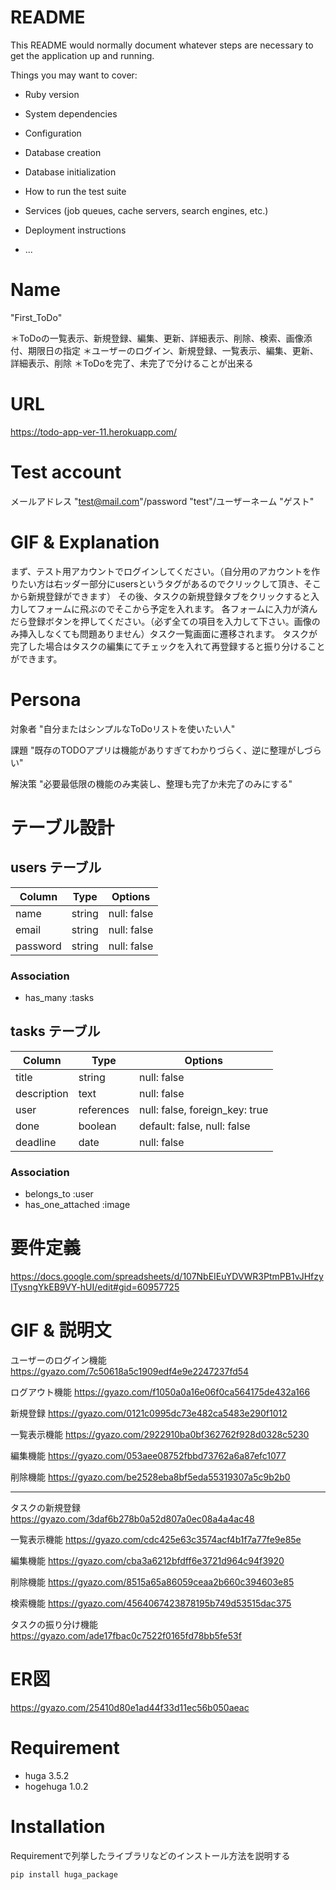 # README

This README would normally document whatever steps are necessary to get the
application up and running.

Things you may want to cover:

* Ruby version

* System dependencies

* Configuration

* Database creation

* Database initialization

* How to run the test suite

* Services (job queues, cache servers, search engines, etc.)

* Deployment instructions

* ...

# Name
 "First_ToDo"
 
 ＊ToDoの一覧表示、新規登録、編集、更新、詳細表示、削除、検索、画像添付、期限日の指定
 ＊ユーザーのログイン、新規登録、一覧表示、編集、更新、詳細表示、削除
 ＊ToDoを完了、未完了で分けることが出来る

 
# URL
 https://todo-app-ver-11.herokuapp.com/
 
# Test account
メールアドレス "test@mail.com"/password "test"/ユーザーネーム "ゲスト"
# GIF & Explanation

まず、テスト用アカウントでログインしてください。（自分用のアカウントを作りたい方は右ッダー部分にusersというタグがあるのでクリックして頂き、そこから新規登録ができます）
その後、タスクの新規登録タブをクリックすると入力してフォームに飛ぶのでそこから予定を入れます。
各フォームに入力が済んだら登録ボタンを押してください。（必ず全ての項目を入力して下さい。画像のみ挿入しなくても問題ありません）タスク一覧画面に遷移されます。
タスクが完了した場合はタスクの編集にてチェックを入れて再登録すると振り分けることができます。

# Persona

対象者 "自分またはシンプルなToDoリストを使いたい人"

課題 "既存のTODOアプリは機能がありすぎてわかりづらく、逆に整理がしづらい"

解決策 "必要最低限の機能のみ実装し、整理も完了か未完了のみにする"

# テーブル設計

## users テーブル

| Column         | Type   | Options     |
| --------       | ------ | ----------- |
| name           | string | null: false |
| email          | string | null: false |
| password       | string | null: false |


 ### Association

- has_many :tasks

## tasks テーブル

| Column              | Type       | Options                        |
| ------              | ------     | -----------                    |
| title               | string     | null: false                    |
| description         | text       | null: false                    |
| user                | references | null: false, foreign_key: true |
| done                | boolean    | default: false, null: false    |
| deadline            | date       | null: false                    |


### Association

- belongs_to :user
- has_one_attached :image

# 要件定義
https://docs.google.com/spreadsheets/d/107NbEIEuYDVWR3PtmPB1vJHfzyITysngYkEB9VY-hUI/edit#gid=60957725

# GIF & 説明文
ユーザーのログイン機能
https://gyazo.com/7c50618a5c1909edf4e9e2247237fd54

ログアウト機能
https://gyazo.com/f1050a0a16e06f0ca564175de432a166

新規登録
https://gyazo.com/0121c0995dc73e482ca5483e290f1012

一覧表示機能
https://gyazo.com/2922910ba0bf362762f928d0328c5230

編集機能
https://gyazo.com/053aee08752fbbd73762a6a87efc1077


削除機能
https://gyazo.com/be2528eba8bf5eda55319307a5c9b2b0
 
-------------------------------------------------- 
タスクの新規登録
https://gyazo.com/3daf6b278b0a52d807a0ec08a4a4ac48

一覧表示機能
https://gyazo.com/cdc425e63c3574acf4b1f7a77fe9e85e

編集機能
https://gyazo.com/cba3a6212bfdff6e3721d964c94f3920

削除機能
https://gyazo.com/8515a65a86059ceaa2b660c394603e85

検索機能
https://gyazo.com/4564067423878195b749d53515dac375



タスクの振り分け機能
https://gyazo.com/ade17fbac0c7522f0165fd78bb5fe53f



# ER図
https://gyazo.com/25410d80e1ad44f33d11ec56b050aeac

# Requirement
* huga 3.5.2
* hogehuga 1.0.2
 
# Installation
 
Requirementで列挙したライブラリなどのインストール方法を説明する
 
```bash
pip install huga_package
```
 


 